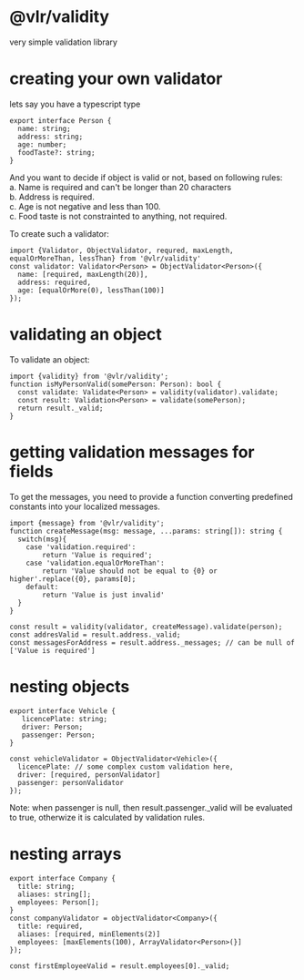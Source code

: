 # @vlr/validity
very simple validation library

# creating your own validator
lets say you have a typescript type
```
export interface Person {
  name: string;  
  address: string;  
  age: number;
  foodTaste?: string;
}
```
And you want to decide if object is valid or not, based on following rules:  
a. Name is required and can't be longer than 20 characters  
b. Address is required.  
c. Age is not negative and less than 100.  
c. Food taste is not constrainted to anything, not required.  


To create such a validator:
```
import {Validator, ObjectValidator, requred, maxLength, equalOrMoreThan, lessThan} from '@vlr/validity'
const validator: Validator<Person> = ObjectValidator<Person>({
  name: [required, maxLength(20)],
  address: required,
  age: [equalOrMore(0), lessThan(100)]
});
```

# validating an object
To validate an object: 

```
import {validity} from '@vlr/validity';
function isMyPersonValid(somePerson: Person): bool {
  const validate: Validate<Person> = validity(validator).validate;
  const result: Validation<Person> = validate(somePerson);
  return result._valid;
}
```


# getting validation messages for fields
To get the messages, you need to provide a function converting predefined constants into your localized messages.
```
import {message} from '@vlr/validity';
function createMessage(msg: message, ...params: string[]): string {
  switch(msg){
	case 'validation.required':
		return 'Value is required';
	case 'validation.equalOrMoreThan':
		return 'Value should not be equal to {0} or higher'.replace({0}, params[0];
	default:
	    return 'Value is just invalid'
  }
}

const result = validity(validator, createMessage).validate(person);
const addresValid = result.address._valid;
const messagesForAddress = result.address._messages; // can be null of ['Value is required']
```

# nesting objects
```
export interface Vehicle {
   licencePlate: string;
   driver: Person;
   passenger: Person;
}

const vehicleValidator = ObjectValidator<Vehicle>({
  licencePlate: // some complex custom validation here,
  driver: [required, personValidator]
  passenger: personValidator
});
```

Note: when passenger is null, then result.passenger._valid will be evaluated to true, otherwize it is calculated by validation rules.

# nesting arrays
```
export interface Company {
  title: string;
  aliases: string[];  
  employees: Person[];
}
const companyValidator = objectValidator<Company>({
  title: required,
  aliases: [required, minElements(2)]
  employees: [maxElements(100), ArrayValidator<Person>(}]
});

const firstEmployeeValid = result.employees[0]._valid;

```
